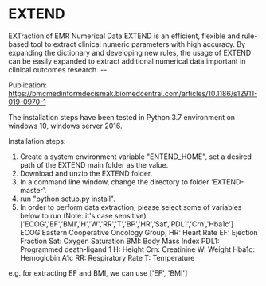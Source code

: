 # EXTEND
EXTraction of EMR Numerical Data
EXTEND is an efficient, flexible and rule-based tool to extract clinical numeric parameters with high accuracy. By expanding the dictionary and developing new rules, the usage of EXTEND can be easily expanded to extract additional numerical data important in clinical outcomes research. --

Publication: https://bmcmedinformdecismak.biomedcentral.com/articles/10.1186/s12911-019-0970-1

The installation steps have been tested in Python 3.7 environment on windows 10, windows server 2016. 

Installation steps:
1. Create a system environment variable "ENTEND_HOME", set a desired path of the EXTEND main folder as the value.
2. Download and unzip the EXTEND folder.
3. In a command line window, change the directory to folder 'EXTEND-master'.
4. run "python setup.py install".
5. In order to perform data extraction, please select some of variables below to run (Note: it's case sensitive)
  ['ECOG','EF','BMI','H','W','RR','T','BP','HR','Sat','PDL1','Crn','Hba1c']
  ECOG:Eastern Cooperative Oncology Group;      HR: Heart Rate
  EF: Ejection Fraction                         Sat: Oxygen Saturation
  BMI: Body Mass Index                          PDL1: Programmed death-ligand 1 
  H: Height                                     Crn: Creatinine
  W: Weight                                     Hba1c: Hemoglobin A1c
  RR: Respiratory Rate
  T: Temperature
  
  e.g. for extracting EF and BMI, we can use ['EF', 'BMI']
